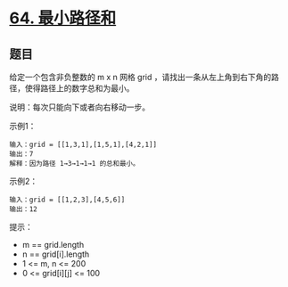 # [64. 最小路径和](https://leetcode-cn.com/problems/minimum-path-sum/)


## 题目

给定一个包含非负整数的 m x n 网格 grid ，请找出一条从左上角到右下角的路径，使得路径上的数字总和为最小。

说明：每次只能向下或者向右移动一步。
 


示例1：
 
```
输入：grid = [[1,3,1],[1,5,1],[4,2,1]]
输出：7
解释：因为路径 1→3→1→1→1 的总和最小。

```

示例2：
 
```
输入：grid = [[1,2,3],[4,5,6]]
输出：12

```


提示：

- m == grid.length
- n == grid[i].length
- 1 <= m, n <= 200
- 0 <= grid[i][j] <= 100